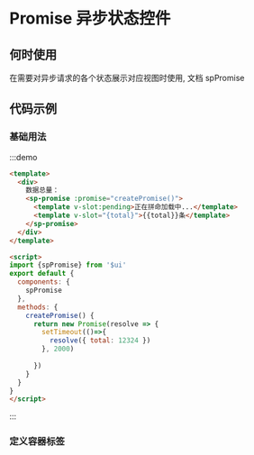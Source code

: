 # Promise 异步状态控件

## 何时使用

在需要对异步请求的各个状态展示对应视图时使用, 文档
<api-link href="components/sp-promise">spPromise</api-link>

## 代码示例

### 基础用法

:::demo
```html
<template>
  <div>
    数据总量：
    <sp-promise :promise="createPromise()">
      <template v-slot:pending>正在拼命加载中...</template>
      <template v-slot="{total}">{{total}}条</template>
    </sp-promise>
  </div>
</template>

<script>
import {spPromise} from '$ui'
export default {
  components: {
    spPromise
  },
  methods: {
    createPromise() {
      return new Promise(resolve => {
        setTimeout(()=>{
          resolve({ total: 12324 })
        }, 2000)
         
      })
    }
  }
}
</script>

```
:::

### 定义容器标签
